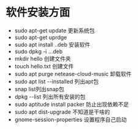 # 软件安装方面
+ sudo apt-get update 更新系统包
+ sudo apt-get uprdge
+ sudo apt install ..deb 安装软件
+ sudo dpkg -i ...deb 
+ mkdir hello 创建文件夹
+ touch hello.txt 创建文件
+ sudo apt purge netease-cloud-music 卸载软件
+ sudo apt list --installed 列出apt包
+ snap list列出snap包
+ dpkg --list 列出所有安装的包
+ sudo aptitude install packer 防止出现依赖不足
+ sudo apt dist-upgrade 不知道是干啥的
+ gnome-session-properties  设置程序自己启动



